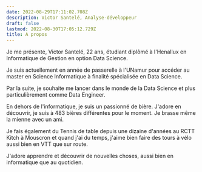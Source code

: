 ```yaml
---
date: 2022-08-29T17:11:02.708Z
description: Victor Santelé, Analyse-développeur
draft: false
lastmod: 2022-08-30T17:05:12.729Z
title: A propos
---
```


Je me présente, Victor Santelé, 22 ans, étudiant diplômé à l'Henallux en Informatique de Gestion en option Data Science.

Je suis actuellement en année de passerelle à l'UNamur pour accéder au master en Science Informatique à finalité spécialisée en Data Science.

Par la suite, je souhaite me lancer dans le monde de la Data Science et plus particulièrement comme Data Engineer.

En dehors de l'informatique, je suis un passionné de bière. J'adore en découvrir, je suis à 483 bières différentes pour le moment. Je brasse même la mienne avec un ami.

Je fais également du Tennis de table depuis une dizaine d'années au RCTT Kitch à Mouscron et quand j'ai du temps, j'aime bien faire des tours à vélo aussi bien en VTT que sur route.

J'adore apprendre et découvrir de nouvelles choses, aussi bien en informatique que au quotidien.
